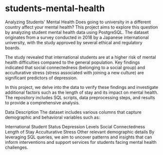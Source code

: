 # students-mental-health
Analyzing Students' Mental Health
Does going to university in a different country affect your mental health? This project aims to explore this question by analyzing student mental health data using PostgreSQL. The dataset originates from a survey conducted in 2018 by a Japanese international university, with the study approved by several ethical and regulatory boards.

The study revealed that international students are at a higher risk of mental health difficulties compared to the general population. Key findings indicated that social connectedness (belonging to a social group) and acculturative stress (stress associated with joining a new culture) are significant predictors of depression.

In this project, we delve into the data to verify these findings and investigate additional factors such as the length of stay and its impact on mental health. The repository includes SQL scripts, data preprocessing steps, and results to provide a comprehensive analysis.

Data Description
The dataset includes various columns that capture demographic and behavioral variables such as:

International Student Status
Depression Levels
Social Connectedness
Length of Stay
Acculturative Stress
Other relevant demographic details
By leveraging SQL queries, we aim to uncover patterns and insights that can inform interventions and support services for students facing mental health challenges.
